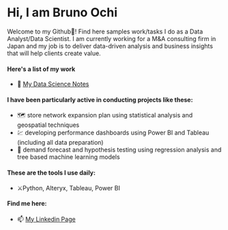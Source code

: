 # Hi, I am Bruno Ochi

Welcome to my Github:wave:! Find here samples work/tasks I do as a Data Analyst/Data Scientist. I am currently working for a M&A consulting firm in Japan and my job is to deliver data-driven analysis and business insights that will help clients create value.

#### Here's a list of my work
- 🔭 [My Data Science Notes](https://github.com/brunoochi/my_data_science_notes)


#### I have been particularly active in conducting projects like these:
- :world_map: store network expansion plan using statistical analysis and geospatial techniques
- :chart: developing performance dashboards using Power BI and Tableau (including all data preparation)
- :crystal_ball: demand forecast and hypothesis testing using regression analysis and tree based machine learning models

#### These are the tools I use daily:
- :crossed_swords:Python, Alteryx, Tableau, Power BI

#### Find me here:
- 📫 [My Linkedin Page](https://www.linkedin.com/in/brunoochi/)

<!--
**brunoochi/brunoochi** is a ✨ _special_ ✨ repository because its `README.md` (this file) appears on your GitHub profile.

Here are some ideas to get you started:

- 🔭 I’m currently working on ...
- 🌱 I’m currently learning ...
- 👯 I’m looking to collaborate on ...
- 🤔 I’m looking for help with ...
- 💬 Ask me about ...
- 📫 How to reach me: ...
- 😄 Pronouns: ...
- ⚡ Fun fact: ...
-->
